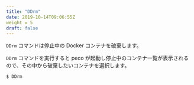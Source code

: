 ```yaml
---
title: "DDrm"
date: 2019-10-14T09:06:55Z
weight = 5
draft: false
---
```


``DDrm`` コマンドは停止中の Docker コンテナを破棄します。

``DDrm`` コマンドを実行すると peco が起動し停止中のコンテナ一覧が表示されるので、その中から破棄したいコンテナを選択します。

```bash
$ DDrm
```
